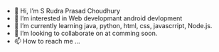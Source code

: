 - 👋 Hi, I’m S Rudra Prasad Choudhury
- 👀 I’m interested in Web developmant android devlopment
- 🌱 I’m currently learning java, python, html, css, javascrript, Node.js.
- 💞️ I’m looking to collaborate on  at comming soon.
- 📫 How to reach me ...

<!---
srpchoudhury/srpchoudhury is a ✨ special ✨ repository because its `README.md` (this file) appears on your GitHub profile.
You can click the Preview link to take a look at your changes.
--->
